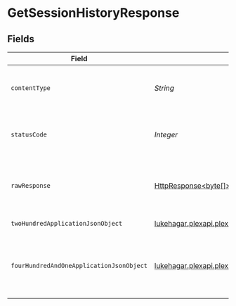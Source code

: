 # GetSessionHistoryResponse


## Fields

| Field                                                                                                                                                 | Type                                                                                                                                                  | Required                                                                                                                                              | Description                                                                                                                                           |
| ----------------------------------------------------------------------------------------------------------------------------------------------------- | ----------------------------------------------------------------------------------------------------------------------------------------------------- | ----------------------------------------------------------------------------------------------------------------------------------------------------- | ----------------------------------------------------------------------------------------------------------------------------------------------------- |
| `contentType`                                                                                                                                         | *String*                                                                                                                                              | :heavy_check_mark:                                                                                                                                    | HTTP response content type for this operation                                                                                                         |
| `statusCode`                                                                                                                                          | *Integer*                                                                                                                                             | :heavy_check_mark:                                                                                                                                    | HTTP response status code for this operation                                                                                                          |
| `rawResponse`                                                                                                                                         | [HttpResponse<byte[]>](https://docs.oracle.com/en/java/javase/11/docs/api/java.net.http/java/net/http/HttpResponse.html)                              | :heavy_check_mark:                                                                                                                                    | Raw HTTP response; suitable for custom response parsing                                                                                               |
| `twoHundredApplicationJsonObject`                                                                                                                     | [lukehagar.plexapi.plexapi.models.operations.GetSessionHistoryResponseBody](../../models/operations/GetSessionHistoryResponseBody.md)                 | :heavy_minus_sign:                                                                                                                                    | List of Plex Sessions                                                                                                                                 |
| `fourHundredAndOneApplicationJsonObject`                                                                                                              | [lukehagar.plexapi.plexapi.models.operations.GetSessionHistorySessionsResponseBody](../../models/operations/GetSessionHistorySessionsResponseBody.md) | :heavy_minus_sign:                                                                                                                                    | Unauthorized - Returned if the X-Plex-Token is missing from the header or query.                                                                      |